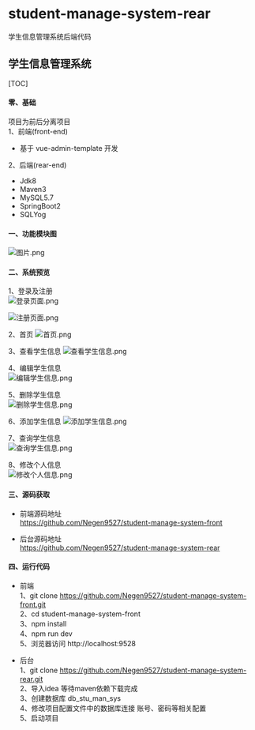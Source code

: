 # student-manage-system-rear
学生信息管理系统后端代码


## 学生信息管理系统
[TOC]
#### 零、基础
项目为前后分离项目  
1、前端(front-end)  
- 基于 vue-admin-template 开发      

2、后端(rear-end)    
- Jdk8  
- Maven3  
- MySQL5.7  
- SpringBoot2  
- SQLYog  

#### 一、功能模块图
![图片.png](https://upload-images.jianshu.io/upload_images/16432686-d417effc03b21a81.png?imageMogr2/auto-orient/strip%7CimageView2/2/w/1240)



#### 二、系统预览
1、登录及注册  
![登录页面.png](https://upload-images.jianshu.io/upload_images/16432686-4f457147ce0a69d3.png?imageMogr2/auto-orient/strip%7CimageView2/2/w/1240)

![注册页面.png](https://upload-images.jianshu.io/upload_images/16432686-b1087b249f6b3b98.png?imageMogr2/auto-orient/strip%7CimageView2/2/w/1240)

2、首页
![首页.png](https://upload-images.jianshu.io/upload_images/16432686-e94528b9c1bccdb9.png?imageMogr2/auto-orient/strip%7CimageView2/2/w/1240)  

3、查看学生信息
![查看学生信息.png](https://upload-images.jianshu.io/upload_images/16432686-320483eb2c04817c.png?imageMogr2/auto-orient/strip%7CimageView2/2/w/1240)  

4、编辑学生信息  
![编辑学生信息.png](https://upload-images.jianshu.io/upload_images/16432686-bacd77743ff9b26c.png?imageMogr2/auto-orient/strip%7CimageView2/2/w/1240)  

5、删除学生信息  
![删除学生信息.png](https://upload-images.jianshu.io/upload_images/16432686-93dc75297b4a611a.png?imageMogr2/auto-orient/strip%7CimageView2/2/w/1240)  

6、添加学生信息
![添加学生信息.png](https://upload-images.jianshu.io/upload_images/16432686-6a05e9d3b6a48706.png?imageMogr2/auto-orient/strip%7CimageView2/2/w/1240)  

7、查询学生信息  
![查询学生信息.png](https://upload-images.jianshu.io/upload_images/16432686-e6d6f8480508e42c.png?imageMogr2/auto-orient/strip%7CimageView2/2/w/1240)  

8、修改个人信息  
![修改个人信息.png](https://upload-images.jianshu.io/upload_images/16432686-16dfc1282a7b8e43.png?imageMogr2/auto-orient/strip%7CimageView2/2/w/1240)  


#### 三、源码获取 
- 前端源码地址    
https://github.com/Negen9527/student-manage-system-front  

- 后台源码地址  
https://github.com/Negen9527/student-manage-system-rear  


#### 四、运行代码  
- 前端  
1、git clone https://github.com/Negen9527/student-manage-system-front.git  
2、cd student-manage-system-front  
3、npm install  
4、npm run dev  
5、浏览器访问 http://localhost:9528  

- 后台  
1、git clone https://github.com/Negen9527/student-manage-system-rear.git  
2、导入idea 等待maven依赖下载完成  
3、创建数据库 db_stu_man_sys  
4、修改项目配置文件中的数据库连接 账号、密码等相关配置  
5、启动项目  



